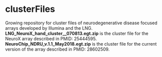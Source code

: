 # clusterFiles
Growing repository for cluster files of neurodegenerative disease focused arrays developed by Illumina and the LNG.  **LNG_NeuroX_hand_cluster__070813.egt.zip** is the cluster file for the NeuroX array described in PMID: 25444595.  **NeuroChip_NDRU_v.1.1_May2018.egt.zip** is the cluster file for the current version of the array described in PMID: 28602509.
